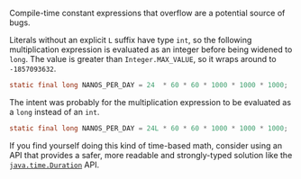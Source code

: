 Compile-time constant expressions that overflow are a potential source of bugs.

Literals without an explicit `L` suffix have type `int`, so the following
multiplication expression is evaluated as an integer before being widened to
`long`. The value is greater than `Integer.MAX_VALUE`, so it wraps around to
`-1857093632`.

```java
static final long NANOS_PER_DAY = 24  * 60 * 60 * 1000 * 1000 * 1000;
```

The intent was probably for the multiplication expression to be evaluated as a
`long` instead of an `int`.

```java
static final long NANOS_PER_DAY = 24L * 60 * 60 * 1000 * 1000 * 1000;
```

If you find yourself doing this kind of time-based math, consider using an API
that provides a safer, more readable and strongly-typed solution like the
[`java.time.Duration`](https://docs.oracle.com/en/java/javase/11/docs/api/java.base/java/time/Duration.html)
API.
